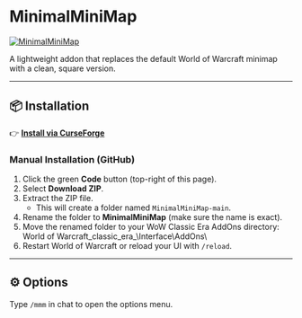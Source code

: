 # MinimalMiniMap
[![MinimalMiniMap](https://media.forgecdn.net/attachments/thumbnails/1344/323/310/172/5.png)](https://www.curseforge.com/wow/addons/minimalminimap)

A lightweight addon that replaces the default World of Warcraft minimap with a clean, square version.

---

## 📦 Installation  
👉 **[Install via CurseForge](https://www.curseforge.com/wow/addons/minimalminimap)**

### Manual Installation (GitHub)
1. Click the green **Code** button (top-right of this page).  
2. Select **Download ZIP**.  
3. Extract the ZIP file.  
   - This will create a folder named `MinimalMiniMap-main`.  
4. Rename the folder to **MinimalMiniMap** (make sure the name is exact).  
5. Move the renamed folder to your WoW Classic Era AddOns directory:  
   World of Warcraft\_classic_era_\Interface\AddOns\  
6. Restart World of Warcraft or reload your UI with `/reload`.  

---

## ⚙️ Options  
Type `/mmm` in chat to open the options menu.


